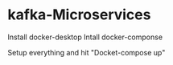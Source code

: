 # kafka-Microservices
Install docker-desktop 
Intall docker-componse

Setup everything and hit "Docket-compose up"
